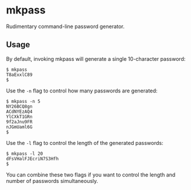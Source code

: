 # mkpass
Rudimentary command-line password generator.

## Usage

By default, invoking mkpass will generate a single 10-character password:

```
$ mkpass
T8aExxlC89
$ 
```

Use the `-n` flag to control how many passwords are generated:

```
$ mkpass -n 5
NY26BCQ8gn
ACdNYEzAQ4
YlCXkT1GRn
9f2aJnu9FR
nJGmUaml6G
$ 
```

Use the `-l` flag to control the length of the generated passwords:

```
$ mkpass -l 20
dFsVHalFJEcriN7S3Hfh
$
```

You can combine these two flags if you want to control the length and number of passwords simultaneously.
